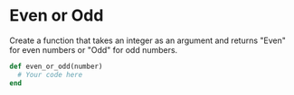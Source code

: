 # Even or Odd

Create a function that takes an integer as an argument and returns "Even" for even numbers or "Odd" for odd numbers.

```Ruby
def even_or_odd(number)
  # Your code here
end
```
